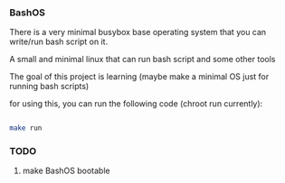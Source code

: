 ### BashOS

There is a very minimal busybox base operating system that you can write/run bash script on it.

A small and minimal linux that can run bash script and some other tools

The goal of this project is learning (maybe make a minimal OS just for running bash scripts)

for using this, you can run the following code (chroot run currently):
```bash

make run

```

### TODO

1. make BashOS bootable
